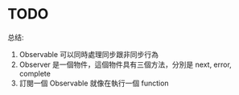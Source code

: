 # TODO

总结:

1. Observable 可以同時處理同步跟非同步行為
2. Observer 是一個物件，這個物件具有三個方法，分別是 next, error, complete
3. 訂閱一個 Observable 就像在執行一個 function
